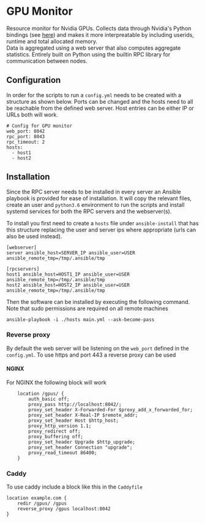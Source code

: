 GPU Monitor
===========

Resource monitor for Nvidia GPUs.
Collects data through Nvidia's Python bindings (see [here](https://pypi.org/project/pynvml/)) and makes it more interpreatable by including userids, runtime and total allocated memory.  
Data is aggregated using a web server that also computes aggregate statistics. 
Entirely built on Python using the builtin RPC library for communication between nodes. 


## Configuration

In order for the scripts to run a `config.yml` needs to be created with a structure as shown below. Ports can be changed and the hosts need to all be reachable from the defined web server. Host entries can be either IP or URLs both will work.  

```
# Config for GPU monitor
web_port: 8042
rpc_port: 8043
rpc_timeout: 2
hosts:
  - host1
  - host2
```


## Installation

Since the RPC server needs to be installed in every server an Ansible playbook is provided for ease of installation. 
It will copy the relevant files, create an user and `python3.6` environment to run the scripts and install systemd services for both the RPC servers and the webserver(s). 

To install you first need to create a `hosts` file under `ansible-install` that has this structure replacing the user and server ips where appropriate (urls can also be used instead). 

```
[webserver]
server ansible_host=SERVER_IP ansible_user=USER ansible_remote_tmp=/tmp/.ansible/tmp

[rpcservers]
host1 ansible_host=HOST1_IP ansible_user=USER ansible_remote_tmp=/tmp/.ansible/tmp
host2 ansible_host=HOST2_IP ansible_user=USER ansible_remote_tmp=/tmp/.ansible/tmp
```

Then the software can be installed by executing the following command. Note that sudo permissions are required on all remote machines 

```
ansible-playbook -i ./hosts main.yml --ask-become-pass
```

### Reverse proxy

By default the web server will be listening on the `web_port` defined in the `config.yml`. To use https and port 443 a reverse proxy can be used

#### NGINX

For NGINX the following block will work

```
    location /gpus/ {
        auth_basic off;
        proxy_pass http://localhost:8042/;
        proxy_set_header X-Forwarded-For $proxy_add_x_forwarded_for;
        proxy_set_header X-Real-IP $remote_addr;
        proxy_set_header Host $http_host;
        proxy_http_version 1.1;
        proxy_redirect off;
        proxy_buffering off;
        proxy_set_header Upgrade $http_upgrade;
        proxy_set_header Connection "upgrade";
        proxy_read_timeout 86400;
    }
```

### Caddy

To use caddy include a block like this in the `Caddyfile`

```
location example.com {
    redir /gpus/ /gpus
    reverse_proxy /gpus localhost:8042
}
```
